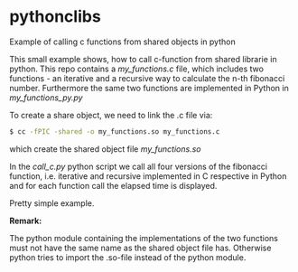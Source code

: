 # pythonclibs
Example of calling c functions from shared objects in python

This small example shows, how to call c-function from shared librarie in python.
This repo contains a _my_functions.c_ file, which includes two functions - an iterative and a recursive way to calculate the n-th 
fibonacci number.
Furthermore the same two functions are implemented in Python in _my_functions_py.py_

To create a share object, we need to link the .c file via:

```bash
$ cc -fPIC -shared -o my_functions.so my_functions.c
```

which create the shared object file _my_functions.so_

In the _call_c.py_ python script we call all four versions of the fibonacci function, i.e. iterative and recursive implemented in 
C respective in Python and for each function call the elapsed time is displayed.

Pretty simple example.

**Remark:**

The python module containing the implementations of the two functions must not have the same name as the shared object file has. Otherwise python tries to import the .so-file instead of the python module.
